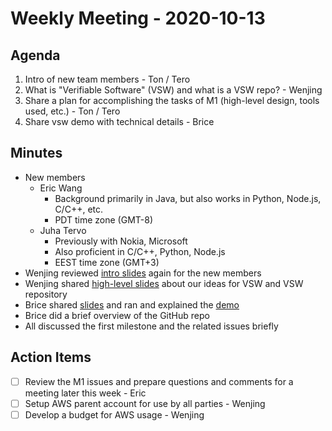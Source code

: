# Weekly Meeting - 2020-10-13

## Agenda

1. Intro of new team members - Ton / Tero
2. What is "Verifiable Software" (VSW) and what is a VSW repo? - Wenjing
3. Share a plan for accomplishing the tasks of M1 (high-level design, tools used, etc.) - Ton / Tero
4. Share vsw demo with technical details - Brice

## Minutes

* New members
  * Eric Wang
    * Background primarily in Java, but also works in Python, Node.js, C/C++, etc.
    * PDT time zone (GMT-8)
  * Juha Tervo
    * Previously with Nokia, Microsoft
    * Also proficient in C/C++, Python, Node.js
    * EEST time zone  (GMT+3)
* Wenjing reviewed [intro slides](media/VSWProjectKickoff.pptx) again for the new members
* Wenjing shared [high-level slides](media/VSWandVSWRepository.pdf) about our ideas for VSW and VSW repository
* Brice shared [slides](media/Demo.pptx) and ran and explained the [demo](https://github.com/verifiablesoftware/aries-cloudagent-python/tree/vsw/demo#vsw-demo)
* Brice did a brief overview of the GitHub repo
* All discussed the first milestone and the related issues briefly

## Action Items

* [ ] Review the M1 issues and prepare questions and comments for a meeting later this week - Eric
* [ ] Setup AWS parent account for use by all parties - Wenjing
* [ ] Develop a budget for AWS usage - Wenjing